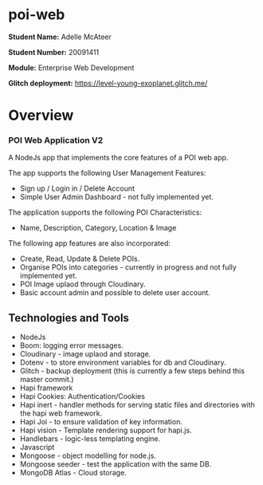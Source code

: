 # poi-web



**Student Name:** Adelle McAteer

**Student Number:** 20091411

**Module:** Enterprise Web Development

**Glitch deployment:** https://level-young-exoplanet.glitch.me/

# Overview

### POI Web Application V2
A NodeJs app that implements the core features of a POI web app.

The app supports the following User Management Features:
- Sign up / Login in / Delete Account
- Simple User Admin Dashboard - not fully implemented yet.

The  application supports the following POI Characteristics:
- Name, Description, Category, Location & Image

The following app features are also incorporated:
- Create, Read, Update & Delete POIs.
- Organise POIs into categories - currently in progress and not fully implemented yet.
- POI Image uplaod through Cloudinary.
- Basic account admin and possible to delete user account.

## Technologies and Tools
- NodeJs
- Boom: logging error messages.
- Cloudinary - image uplaod and storage.
- Dotenv - to store environment variables for db and Cloudinary.
- Glitch - backup deployment (this is currently a few steps behind this master commit.)
- Hapi framework 
- Hapi Cookies: Authentication/Cookies
- Hapi inert - handler methods for serving static files and directories with the hapi web framework.
- Hapi Joi -  to ensure validation of key information.
- Hapi vision - Template rendering support for hapi.js.
- Handlebars - logic-less templating engine.
- Javascript 
- Mongoose - object modelling for node.js.
- Mongoose seeder - test the application with the same DB.
- MongoDB Atlas - Cloud storage.



